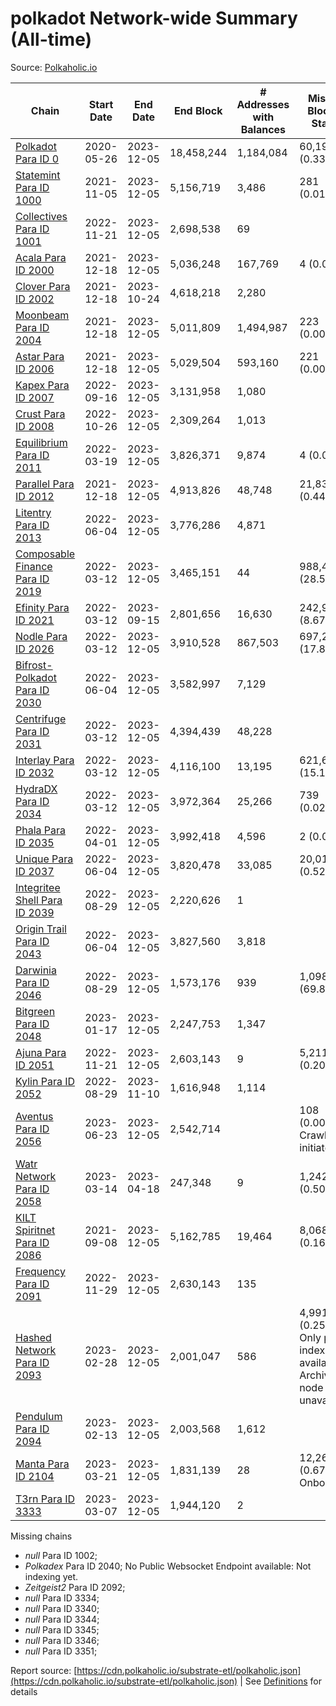 # polkadot Network-wide Summary (All-time)

Source: [Polkaholic.io](https://polkaholic.io)


| Chain            | Start Date | End Date | End Block | # Addresses with Balances | Missing Blocks / Status |
| ---------------- | ---------- | ---------| --------- | ------------------------- | ----------------------- |
| [Polkadot Para ID 0](/polkadot/0-polkadot) | 2020-05-26 | 2023-12-05 | 18,458,244 |  1,184,084 | 60,194 (0.33%)  |
| [Statemint Para ID 1000](/polkadot/1000-statemint) | 2021-11-05 | 2023-12-05 | 5,156,719 |  3,486 | 281 (0.01%)  |
| [Collectives Para ID 1001](/polkadot/1001-collectives) | 2022-11-21 | 2023-12-05 | 2,698,538 |  69 |    |
| [Acala Para ID 2000](/polkadot/2000-acala) | 2021-12-18 | 2023-12-05 | 5,036,248 |  167,769 | 4 (0.00%)  |
| [Clover Para ID 2002](/polkadot/2002-clover) | 2021-12-18 | 2023-10-24 | 4,618,218 |  2,280 |    |
| [Moonbeam Para ID 2004](/polkadot/2004-moonbeam) | 2021-12-18 | 2023-12-05 | 5,011,809 |  1,494,987 | 223 (0.00%)  |
| [Astar Para ID 2006](/polkadot/2006-astar) | 2021-12-18 | 2023-12-05 | 5,029,504 |  593,160 | 221 (0.00%)  |
| [Kapex Para ID 2007](/polkadot/2007-kapex) | 2022-09-16 | 2023-12-05 | 3,131,958 |  1,080 |    |
| [Crust Para ID 2008](/polkadot/2008-crust) | 2022-10-26 | 2023-12-05 | 2,309,264 |  1,013 |    |
| [Equilibrium Para ID 2011](/polkadot/2011-equilibrium) | 2022-03-19 | 2023-12-05 | 3,826,371 |  9,874 | 4 (0.00%)  |
| [Parallel Para ID 2012](/polkadot/2012-parallel) | 2021-12-18 | 2023-12-05 | 4,913,826 |  48,748 | 21,831 (0.44%)  |
| [Litentry Para ID 2013](/polkadot/2013-litentry) | 2022-06-04 | 2023-12-05 | 3,776,286 |  4,871 |    |
| [Composable Finance Para ID 2019](/polkadot/2019-composable) | 2022-03-12 | 2023-12-05 | 3,465,151 |  44 | 988,415 (28.52%)  |
| [Efinity Para ID 2021](/polkadot/2021-efinity) | 2022-03-12 | 2023-09-15 | 2,801,656 |  16,630 | 242,949 (8.67%)  |
| [Nodle Para ID 2026](/polkadot/2026-nodle) | 2022-03-12 | 2023-12-05 | 3,910,528 |  867,503 | 697,249 (17.83%)  |
| [Bifrost-Polkadot Para ID 2030](/polkadot/2030-bifrost-dot) | 2022-06-04 | 2023-12-05 | 3,582,997 |  7,129 |    |
| [Centrifuge Para ID 2031](/polkadot/2031-centrifuge) | 2022-03-12 | 2023-12-05 | 4,394,439 |  48,228 |    |
| [Interlay Para ID 2032](/polkadot/2032-interlay) | 2022-03-12 | 2023-12-05 | 4,116,100 |  13,195 | 621,626 (15.10%)  |
| [HydraDX Para ID 2034](/polkadot/2034-hydradx) | 2022-03-12 | 2023-12-05 | 3,972,364 |  25,266 | 739 (0.02%)  |
| [Phala Para ID 2035](/polkadot/2035-phala) | 2022-04-01 | 2023-12-05 | 3,992,418 |  4,596 | 2 (0.00%)  |
| [Unique Para ID 2037](/polkadot/2037-unique) | 2022-06-04 | 2023-12-05 | 3,820,478 |  33,085 | 20,019 (0.52%)  |
| [Integritee Shell Para ID 2039](/polkadot/2039-integritee-shell) | 2022-08-29 | 2023-12-05 | 2,220,626 |  1 |    |
| [Origin Trail Para ID 2043](/polkadot/2043-origintrail) | 2022-06-04 | 2023-12-05 | 3,827,560 |  3,818 |    |
| [Darwinia Para ID 2046](/polkadot/2046-darwinia) | 2022-08-29 | 2023-12-05 | 1,573,176 |  939 | 1,098,047 (69.80%)  |
| [Bitgreen Para ID 2048](/polkadot/2048-bitgreen) | 2023-01-17 | 2023-12-05 | 2,247,753 |  1,347 |    |
| [Ajuna Para ID 2051](/polkadot/2051-ajuna) | 2022-11-21 | 2023-12-05 | 2,603,143 |  9 | 5,211 (0.20%)  |
| [Kylin Para ID 2052](/polkadot/2052-kylin) | 2022-08-29 | 2023-11-10 | 1,616,948 |  1,114 |    |
| [Aventus Para ID 2056](/polkadot/2056-aventus) | 2023-06-23 | 2023-12-05 | 2,542,714 |   | 108 (0.00%) Crawling initiated |
| [Watr Network Para ID 2058](/polkadot/2058-watr) | 2023-03-14 | 2023-04-18 | 247,348 |  9 | 1,242 (0.50%)  |
| [KILT Spiritnet Para ID 2086](/polkadot/2086-kilt) | 2021-09-08 | 2023-12-05 | 5,162,785 |  19,464 | 8,068 (0.16%)  |
| [Frequency Para ID 2091](/polkadot/2091-frequency) | 2022-11-29 | 2023-12-05 | 2,630,143 |  135 |    |
| [Hashed Network Para ID 2093](/polkadot/2093-hashed) | 2023-02-28 | 2023-12-05 | 2,001,047 |  586 | 4,991 (0.25%) Only partial index available: Archive node unavailable |
| [Pendulum Para ID 2094](/polkadot/2094-pendulum) | 2023-02-13 | 2023-12-05 | 2,003,568 |  1,612 |    |
| [Manta Para ID 2104](/polkadot/2104-manta) | 2023-03-21 | 2023-12-05 | 1,831,139 |  28 | 12,262 (0.67%) Onboarding |
| [T3rn Para ID 3333](/polkadot/3333-t3rn) | 2023-03-07 | 2023-12-05 | 1,944,120 |  2 |    |

Missing chains


* *null* Para ID 1002; 
* *Polkadex* Para ID 2040; No Public Websocket Endpoint available: Not indexing yet.
* *Zeitgeist2* Para ID 2092; 
* *null* Para ID 3334; 
* *null* Para ID 3340; 
* *null* Para ID 3344; 
* *null* Para ID 3345; 
* *null* Para ID 3346; 
* *null* Para ID 3351; 

Report source: [https://cdn.polkaholic.io/substrate-etl/polkaholic.json](https://cdn.polkaholic.io/substrate-etl/polkaholic.json) | See [Definitions](/DEFINITIONS.md) for details
